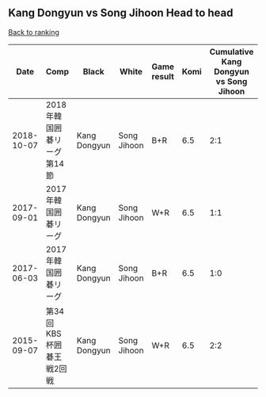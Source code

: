 ## Kang Dongyun vs Song Jihoon Head to head

[Back to ranking](../../index.md)




| **Date** | **Comp** | **Black** | **White** | **Game result** | **Komi** | **Cumulative Kang Dongyun vs Song Jihoon** | **Kang Dongyun streak** | **Song Jihoon streak** | 
| --- | --- | --- | --- | --- | --- | --- | --- | --- |
| 2018-10-07 | 2018年韓国囲碁リーグ第14節 | Kang Dongyun | Song Jihoon | B+R | 6.5 | 2:1 | 1 | 0 | 
| 2017-09-01 | 2017年韓国囲碁リーグ | Kang Dongyun | Song Jihoon | W+R | 6.5 | 1:1 | 0 | 1 | 
| 2017-06-03 | 2017年韓国囲碁リーグ | Kang Dongyun | Song Jihoon | B+R | 6.5 | 1:0 | 1 | 0 | 
| 2015-09-07 | 第34回KBS杯囲碁王戦2回戦 | Kang Dongyun | Song Jihoon | W+R | 6.5 | 2:2 | 0 | 1 |




